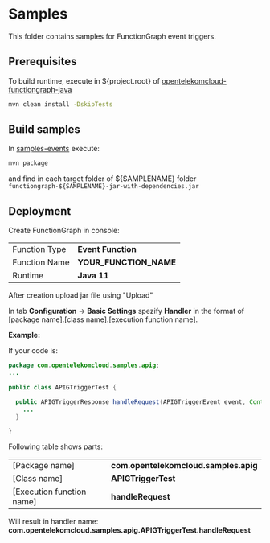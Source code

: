 # Samples

This folder contains samples for FunctionGraph event triggers.

## Prerequisites

To build runtime, execute in ${project.root} of [opentelekomcloud-functiongraph-java](../opentelekomcloud-functiongraph-java)

```bash
mvn clean install -DskipTests
```

## Build samples

In [samples-events](.) execute:

```bash
mvn package
```

and find in each target folder of \${SAMPLENAME} folder ```functiongraph-${SAMPLENAME}-jar-with-dependencies.jar```

## Deployment

Create FunctionGraph in console:


<table>
<tr>
    <td>Function Type</td><td><b>Event Function</b></td>
</tr>
<tr>
    <td>Function Name</td><td><b>YOUR_FUNCTION_NAME</b></td>
</tr>
<tr>
    <td>Runtime</td><td><b>Java 11</b></td>
</tr>
</table>


After creation upload jar file using "Upload"

In tab **Configuration** -> **Basic Settings**
spezify **Handler** in the format of [package name].[class name].[execution function name].

**Example:**

If your code is:

```java
package com.opentelekomcloud.samples.apig;
...

public class APIGTriggerTest {

  public APIGTriggerResponse handleRequest(APIGTriggerEvent event, Context context) {
    ...
  }

}
```

Following table shows parts:
<table>
<tr><td>[Package name]</td><td><b>com.opentelekomcloud.samples.apig</b></td></tr>
<tr><td>[Class name]</td><td><b>APIGTriggerTest</b></td></tr>
<tr><td>[Execution function name]</td><td><b>handleRequest</b></td></tr>
</table>

Will result in handler name: **com.opentelekomcloud.samples.apig.APIGTriggerTest.handleRequest**
